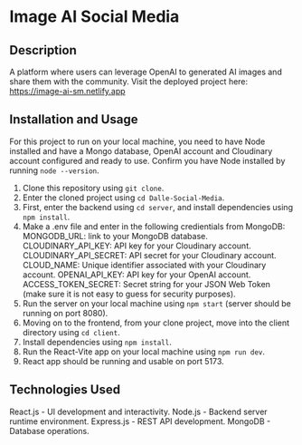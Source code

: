 # Image AI Social Media

## Description
A platform where users can leverage OpenAI to generated AI images and share them with the community.
Visit the deployed project here: https://image-ai-sm.netlify.app

## Installation and Usage
For this project to run on your local machine, you need to have Node installed and have a Mongo database, OpenAI account and Cloudinary account configured and ready to use.
Confirm you have Node installed by running ```node --version```. 
1. Clone this repository using ```git clone```.
2. Enter the cloned project using ```cd Dalle-Social-Media```.
3. First, enter the backend using ```cd server```, and install dependencies using ```npm install```.
4. Make a .env file and enter in the following credientials from MongoDB:
MONGODB_URL: link to your MongoDB database.
CLOUDINARY_API_KEY: API key for your Cloudinary account.
CLOUDINARY_API_SECRET: API secret for your Cloudinary account.
CLOUD_NAME: Unique identifier associated with your Cloudinary account.
OPENAI_API_KEY: API key for your OpenAI account.
ACCESS_TOKEN_SECRET: Secret string for your JSON Web Token (make sure it is not easy to guess for security purposes).
5. Run the server on your local machine using ```npm start``` (server should be running on port 8080).
6. Moving on to the frontend, from your clone project, move into the client directory using ```cd client```.
7. Install dependencies using ```npm install```.
8. Run the React-Vite app on your local machine using ```npm run dev```.
9. React app should be running and usable on port 5173.

## Technologies Used
React.js - UI development and interactivity.
Node.js - Backend server runtime environment.
Express.js - REST API development.
MongoDB - Database operations.


